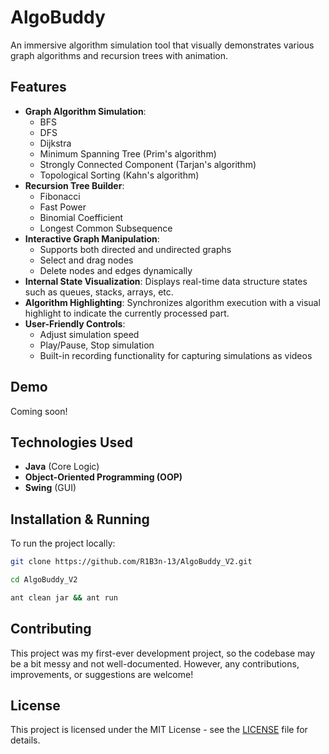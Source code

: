 # AlgoBuddy 

An immersive algorithm simulation tool that visually demonstrates various graph algorithms and recursion trees with animation.  

## Features  

- **Graph Algorithm Simulation**:
  - BFS
  - DFS
  - Dijkstra
  - Minimum Spanning Tree (Prim's algorithm)
  - Strongly Connected Component (Tarjan's algorithm)
  - Topological Sorting (Kahn's algorithm)  
- **Recursion Tree Builder**:
  - Fibonacci
  - Fast Power
  - Binomial Coefficient
  - Longest Common Subsequence  
- **Interactive Graph Manipulation**:
  - Supports both directed and undirected graphs 
  - Select and drag nodes  
  - Delete nodes and edges dynamically  
- **Internal State Visualization**: Displays real-time data structure states such as queues, stacks, arrays, etc.  
- **Algorithm Highlighting**: Synchronizes algorithm execution with a visual highlight to indicate the currently processed part.  
- **User-Friendly Controls**:  
  - Adjust simulation speed  
  - Play/Pause, Stop simulation  
  - Built-in recording functionality for capturing simulations as videos

## Demo

Coming soon!

## Technologies Used  

- **Java** (Core Logic)  
- **Object-Oriented Programming (OOP)**  
- **Swing** (GUI) 

## Installation & Running  

To run the project locally:

```sh
git clone https://github.com/R1B3n-13/AlgoBuddy_V2.git
```

```sh
cd AlgoBuddy_V2
```

```sh
ant clean jar && ant run
```

## Contributing

This project was my first-ever development project, so the codebase may be a bit messy and not well-documented. However, any contributions, improvements, or suggestions are welcome!

## License

This project is licensed under the MIT License - see the [LICENSE](LICENSE) file for details.
